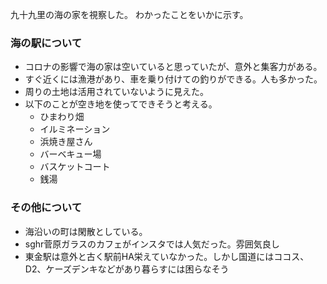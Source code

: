 九十九里の海の家を視察した。
わかったことをいかに示す。

### 海の駅について

* コロナの影響で海の家は空いていると思っていたが、意外と集客力がある。
* すぐ近くには漁港があり、車を乗り付けての釣りができる。人も多かった。
* 周りの土地は活用されていないように見えた。
* 以下のことが空き地を使ってできそうと考える。
  * ひまわり畑
  * イルミネーション
  * 浜焼き屋さん
  * バーベキュー場
  * バスケットコート
  * 銭湯

### その他について

* 海沿いの町は閑散としている。
* sghr菅原ガラスのカフェがインスタでは人気だった。雰囲気良し
* 東金駅は意外と古く駅前HA栄えていなかった。しかし国道にはココス、D2、ケーズデンキなどがあり暮らすには困らなそう


